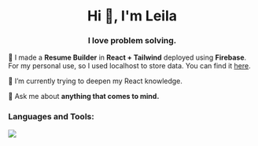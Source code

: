 <h1 align="center">Hi 👋, I'm Leila</h1>
<h3 align="center">I love problem solving.</h3>

 🔭 I made a **Resume Builder** in **React + Tailwind** deployed using **Firebase**. For my personal use, so I used localhost to store data. You can find it <a href="https://github.com/leilabb/cv-builder">here</a>.

 🌱 I’m currently trying to deepen my React knowledge.

 💬 Ask me about **anything that comes to mind.**

<h3 align="left">Languages and Tools:</h3>
<p align="left">
  <a href="https://skillicons.dev">
    <img src="https://skillicons.dev/icons?i=react,ts,svelte,git,tailwind,wordpress" />
  </a>
</p>
